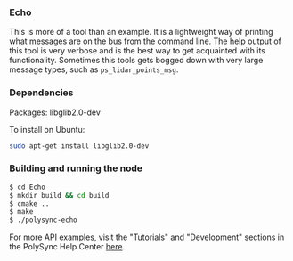 ### Echo

This is more of a tool than an example. It is a lightweight way of printing what messages are on the bus from the command line.
The help output of this tool is very verbose and is the best way to get acquainted with its functionality.
Sometimes this tools gets bogged down with very large message types, such as `ps_lidar_points_msg`.

### Dependencies

Packages: libglib2.0-dev

To install on Ubuntu:

```bash
sudo apt-get install libglib2.0-dev
```

### Building and running the node

```bash
$ cd Echo 
$ mkdir build && cd build
$ cmake ..
$ make
$ ./polysync-echo
```

For more API examples, visit the "Tutorials" and "Development" sections in the PolySync Help Center [here](https://help.polysync.io/articles/).
